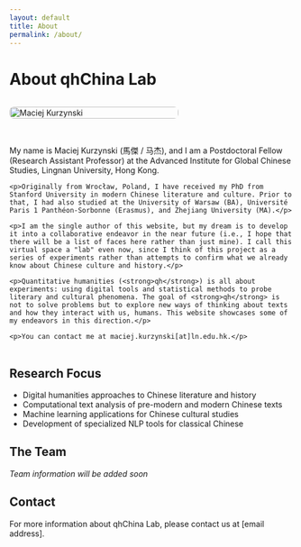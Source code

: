 ```yaml
---
layout: default
title: About
permalink: /about/
---
```


<style>
.bio-container {
  display: flex;
  gap: 2rem;
  align-items: flex-start;
  margin: 2rem 0;
  flex-wrap: wrap;
}

.bio-image {
  flex: 0 0 300px;
}

.bio-image img {
  width: 100%;
  height: auto;
  border-radius: 8px;
}

.bio-text {
  flex: 1;
  min-width: 300px;
}

@media (max-width: 768px) {
  .bio-container {
    flex-direction: column;
  }
  
  .bio-image {
    flex: 0 0 100%;
  }
}
</style>

# About qhChina Lab

<div class="bio-container">
  <div class="bio-image">
    <img src="/qhchina/assets/img/kurzynski_pic.png" alt="Maciej Kurzynski" />
  </div>
  <div class="bio-text">
    <p>My name is Maciej Kurzynski (馬傑 / 马杰), and I am a Postdoctoral Fellow (Research Assistant Professor) at the Advanced Institute for Global Chinese Studies, Lingnan University, Hong Kong.</p>

    <p>Originally from Wrocław, Poland, I have received my PhD from Stanford University in modern Chinese literature and culture. Prior to that, I had also studied at the University of Warsaw (BA), Université Paris 1 Panthéon-Sorbonne (Erasmus), and Zhejiang University (MA).</p>

    <p>I am the single author of this website, but my dream is to develop it into a collaborative endeavor in the near future (i.e., I hope that there will be a list of faces here rather than just mine). I call this virtual space a "lab" even now, since I think of this project as a series of experiments rather than attempts to confirm what we already know about Chinese culture and history.</p>

    <p>Quantitative humanities (<strong>qh</strong>) is all about experiments: using digital tools and statistical methods to probe literary and cultural phenomena. The goal of <strong>qh</strong> is not to solve problems but to explore new ways of thinking about texts and how they interact with us, humans. This website showcases some of my endeavors in this direction.</p>

    <p>You can contact me at maciej.kurzynski[at]ln.edu.hk.</p>
  </div>
</div>

## Research Focus

- Digital humanities approaches to Chinese literature and history
- Computational text analysis of pre-modern and modern Chinese texts
- Machine learning applications for Chinese cultural studies
- Development of specialized NLP tools for classical Chinese

## The Team

*Team information will be added soon*

## Contact

For more information about qhChina Lab, please contact us at [email address]. 